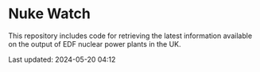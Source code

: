 # Nuke Watch

This repository includes code for retrieving the latest information available on the output of EDF nuclear power plants in the UK.

Last updated: 2024-05-20 04:12